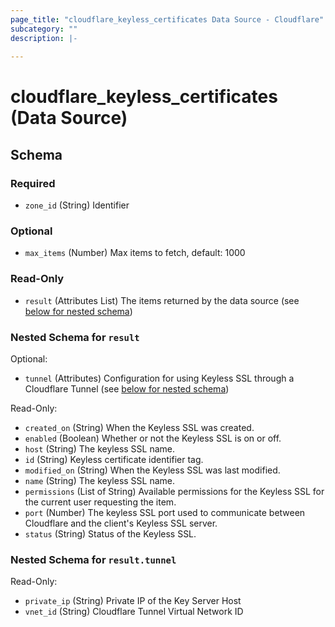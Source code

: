 ```yaml
---
page_title: "cloudflare_keyless_certificates Data Source - Cloudflare"
subcategory: ""
description: |-
  
---
```


# cloudflare_keyless_certificates (Data Source)




<!-- schema generated by tfplugindocs -->
## Schema

### Required

- `zone_id` (String) Identifier

### Optional

- `max_items` (Number) Max items to fetch, default: 1000

### Read-Only

- `result` (Attributes List) The items returned by the data source (see [below for nested schema](#nestedatt--result))

<a id="nestedatt--result"></a>
### Nested Schema for `result`

Optional:

- `tunnel` (Attributes) Configuration for using Keyless SSL through a Cloudflare Tunnel (see [below for nested schema](#nestedatt--result--tunnel))

Read-Only:

- `created_on` (String) When the Keyless SSL was created.
- `enabled` (Boolean) Whether or not the Keyless SSL is on or off.
- `host` (String) The keyless SSL name.
- `id` (String) Keyless certificate identifier tag.
- `modified_on` (String) When the Keyless SSL was last modified.
- `name` (String) The keyless SSL name.
- `permissions` (List of String) Available permissions for the Keyless SSL for the current user requesting the item.
- `port` (Number) The keyless SSL port used to communicate between Cloudflare and the client's Keyless SSL server.
- `status` (String) Status of the Keyless SSL.

<a id="nestedatt--result--tunnel"></a>
### Nested Schema for `result.tunnel`

Read-Only:

- `private_ip` (String) Private IP of the Key Server Host
- `vnet_id` (String) Cloudflare Tunnel Virtual Network ID


